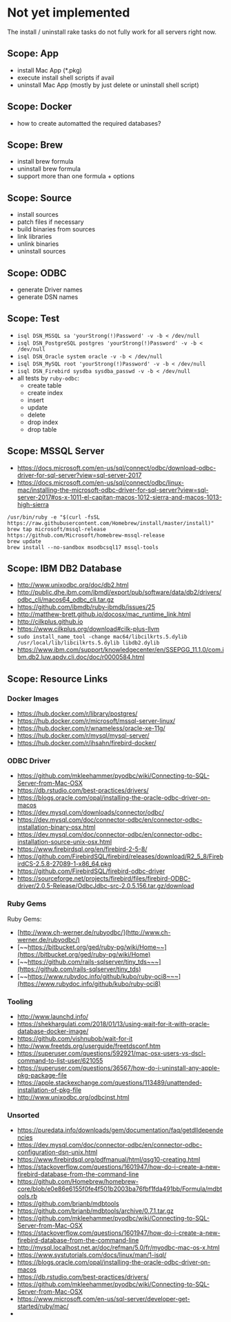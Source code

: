 # Not yet implemented
The install / uninstall rake tasks do not fully work for all servers right now.

## Scope: App
- install Mac App (*.pkg)
- execute install shell scripts if avail
- uninstall Mac App (mostly by just delete or uninstall shell script)

## Scope: Docker
- how to create automatted the required databases?

## Scope: Brew
- install brew formula
- uninstall brew formula
- support more than one formula + options

## Scope: Source
- install sources
- patch files if necessary
- build binaries from sources
- link libraries
- unlink binaries
- uninstall sources

## Scope: ODBC
- generate Driver names
- generate DSN names

## Scope: Test
- `isql DSN_MSSQL sa 'yourStrong(!)Password' -v -b < /dev/null`
- `isql DSN_PostgreSQL postgres 'yourStrong(!)Password' -v -b < /dev/null`
- `isql DSN_Oracle system oracle -v -b < /dev/null`
- `isql DSN_MySQL root 'yourStrong(!)Password' -v -b < /dev/null`
- `isql DSN_Firebird sysdba sysdba_passwd -v -b < /dev/null`
- all tests by `ruby-odbc`:
  - create table
  - create index
  - insert
  - update
  - delete
  - drop index
  - drop table

## Scope: MSSQL Server
- https://docs.microsoft.com/en-us/sql/connect/odbc/download-odbc-driver-for-sql-server?view=sql-server-2017
- https://docs.microsoft.com/en-us/sql/connect/odbc/linux-mac/installing-the-microsoft-odbc-driver-for-sql-server?view=sql-server-2017#os-x-1011-el-capitan-macos-1012-sierra-and-macos-1013-high-sierra
```
/usr/bin/ruby -e "$(curl -fsSL https://raw.githubusercontent.com/Homebrew/install/master/install)"
brew tap microsoft/mssql-release https://github.com/Microsoft/homebrew-mssql-release
brew update
brew install --no-sandbox msodbcsql17 mssql-tools
```

## Scope: IBM DB2 Database
- http://www.unixodbc.org/doc/db2.html
- http://public.dhe.ibm.com/ibmdl/export/pub/software/data/db2/drivers/odbc_cli/macos64_odbc_cli.tar.gz
- https://github.com/ibmdb/ruby-ibmdb/issues/25
- http://matthew-brett.github.io/docosx/mac_runtime_link.html
- http://cilkplus.github.io
- https://www.cilkplus.org/download#cilk-plus-llvm
- `sudo install_name_tool -change mac64/libcilkrts.5.dylib /usr/local/lib/libcilkrts.5.dylib libdb2.dylib`
- https://www.ibm.com/support/knowledgecenter/en/SSEPGG_11.1.0/com.ibm.db2.luw.apdv.cli.doc/doc/r0000584.html

## Scope: Resource Links

### Docker Images
- https://hub.docker.com/r/library/postgres/
- https://hub.docker.com/r/microsoft/mssql-server-linux/
- https://hub.docker.com/r/wnameless/oracle-xe-11g/
- https://hub.docker.com/r/mysql/mysql-server/
- https://hub.docker.com/r/ihsahn/firebird-docker/

### ODBC Driver
- https://github.com/mkleehammer/pyodbc/wiki/Connecting-to-SQL-Server-from-Mac-OSX
- https://db.rstudio.com/best-practices/drivers/
- https://blogs.oracle.com/opal/installing-the-oracle-odbc-driver-on-macos
- https://dev.mysql.com/downloads/connector/odbc/
- https://dev.mysql.com/doc/connector-odbc/en/connector-odbc-installation-binary-osx.html
- https://dev.mysql.com/doc/connector-odbc/en/connector-odbc-installation-source-unix-osx.html
- https://www.firebirdsql.org/en/firebird-2-5-8/
- https://github.com/FirebirdSQL/firebird/releases/download/R2_5_8/FirebirdCS-2.5.8-27089-1-x86_64.pkg
- https://github.com/FirebirdSQL/firebird-odbc-driver
- https://sourceforge.net/projects/firebird/files/firebird-ODBC-driver/2.0.5-Release/OdbcJdbc-src-2.0.5.156.tar.gz/download

### Ruby Gems
Ruby Gems:

- [http://www.ch-werner.de/rubyodbc/](http://www.ch-werner.de/rubyodbc/)
- [~~https://bitbucket.org/ged/ruby-pg/wiki/Home~~](https://bitbucket.org/ged/ruby-pg/wiki/Home)
- [~~https://github.com/rails-sqlserver/tiny_tds~~~](https://github.com/rails-sqlserver/tiny_tds)
- [~~https://www.rubydoc.info/github/kubo/ruby-oci8~~~](https://www.rubydoc.info/github/kubo/ruby-oci8)

### Tooling
- http://www.launchd.info/
- https://shekhargulati.com/2018/01/13/using-wait-for-it-with-oracle-database-docker-image/
- https://github.com/vishnubob/wait-for-it
- http://www.freetds.org/userguide/freetdsconf.htm
- https://superuser.com/questions/592921/mac-osx-users-vs-dscl-command-to-list-user/621055
- https://superuser.com/questions/36567/how-do-i-uninstall-any-apple-pkg-package-file
- https://apple.stackexchange.com/questions/113489/unattended-installation-of-pkg-file
- http://www.unixodbc.org/odbcinst.html

### Unsorted
- https://puredata.info/downloads/gem/documentation/faq/getdlldependencies
- https://dev.mysql.com/doc/connector-odbc/en/connector-odbc-configuration-dsn-unix.html
- https://www.firebirdsql.org/pdfmanual/html/qsg10-creating.html
- https://stackoverflow.com/questions/1601947/how-do-i-create-a-new-firebird-database-from-the-command-line
- https://github.com/Homebrew/homebrew-core/blob/e0e86e6155f0fe4f501b2003ba76fbf1fda491bb/Formula/mdbtools.rb
- https://github.com/brianb/mdbtools
- https://github.com/brianb/mdbtools/archive/0.7.1.tar.gz
- https://github.com/mkleehammer/pyodbc/wiki/Connecting-to-SQL-Server-from-Mac-OSX
- https://stackoverflow.com/questions/1601947/how-do-i-create-a-new-firebird-database-from-the-command-line
- http://mysql.localhost.net.ar/doc/refman/5.0/fr/myodbc-mac-os-x.html
- https://www.systutorials.com/docs/linux/man/1-isql/
- https://blogs.oracle.com/opal/installing-the-oracle-odbc-driver-on-macos
- https://db.rstudio.com/best-practices/drivers/
- https://github.com/mkleehammer/pyodbc/wiki/Connecting-to-SQL-Server-from-Mac-OSX
- https://www.microsoft.com/en-us/sql-server/developer-get-started/ruby/mac/
- 
